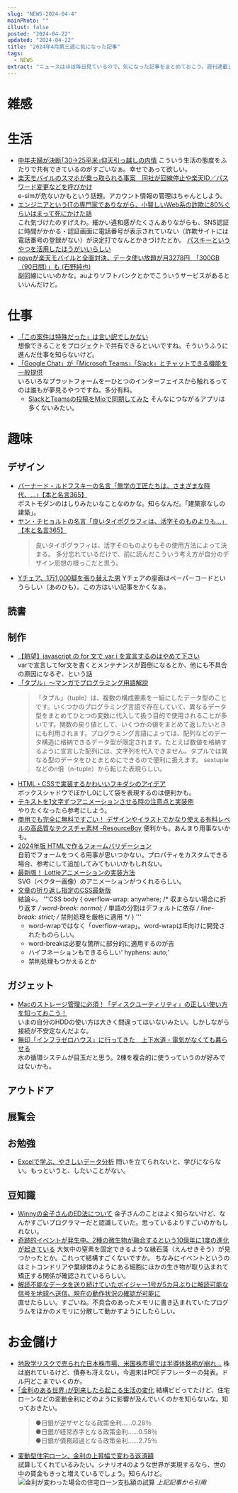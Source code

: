 ```yaml
---
slug: "NEWS-2024-04-4"
mainPhoto: ""
illust: false
posted: "2024-04-22"
updated: "2024-04-22"
title: "2024年4月第三週に気になった記事"
tags:
  - NEWS
extract: "ニュースはほぼ毎日見ているので、気になった記事をまとめておこう。週刊連載したい。"
---
```


# 雑感

# 生活

- [中年夫婦が決断｢30→25平米｣仰天引っ越しの内情](https://toyokeizai.net/articles/-/748475) 
  こういう生活の態度をふたりで共有できているのがすごいなぁ。幸せであって欲しい。
- [楽天モバイルのスマホが乗っ取られる事案　同社が回線停止や楽天ID／パスワード変更などを呼びかけ](https://www.itmedia.co.jp/mobile/articles/2404/23/news178.html)  
  e-simが危ないかもという話題。アカウント情報の管理はちゃんとしよう。
- [エンジニアというITの専門家でありながら、小賢しいWeb系の詐欺に80%ぐらいはまって死にかけた話](https://qiita.com/isobe69/items/dad7c5e4d835998d855f)  
  これ気づけたのすげえわ。細かい違和感がたくさんありながらも、SNS認証に時間がかかる・認証画面に電話番号が表示されていない（詐欺サイトには電話番号の登録がない）が決定打でなんとかきづけたとか。 
  [パスキーというやつを活用したほうがいいらしい](https://blog.trustlogin.com/2023/passkey)
- [povoが楽天モバイルと全面対決、データ使い放題が月3278円　「300GB（90日間）」も (石野純也)](https://www.techno-edge.net/article/2024/04/25/3252.html)  
  副回線にいいのかな。auよりソフトバンクとかでこういうサービスがあるといいんだけど。

# 仕事

- [「この案件は特殊だった」は言い訳でしかない](https://baigie.me/nippo/2024/04/22/nogami-irregular/)  
  想像できることをプロジェクトで共有できるといいですね。そういうふうに進んだ仕事を知らないけど。
- [「Google Chat」が「Microsoft Teams」「Slack」とチャットできる機能を一般提供](https://forest.watch.impress.co.jp/docs/news/1586296.html)  
  いろいろなプラットフォームを一ひとつのインターフェイスから触れるってのは誰もが夢見るやつですね。多分有料。
  - [SlackとTeamsの投稿をMioで同期してみた](https://blog.cloudnative.co.jp/9630/) 
    そんなにつながるアプリは多くないみたい。

# 趣味

## デザイン

- [バーナード・ルドフスキーの名言「無学の工匠たちは、さまざまな時代、…」【本と名言365】](https://casabrutus.com/categories/culture/403863)  
  ポストモダンのはしりみたいなことなのかな。知らなんだ。「建築家なしの建築」。
- [ヤン・チヒョルトの名言「良いタイポグラフィは、活字そのものよりも…」【本と名言365】](https://casabrutus.com/categories/culture/403922)  
  > 良いタイポグラフィは、活字そのものよりもその使用方法によって決まる。
  多分忘れているだけで、前に読んだこういう考え方が自分のデザイン思想の根っこだと思う。
- [Yチェア、1万1,000脚を張り替えた男](https://www.axismag.jp/posts/2024/04/586637.html) 
  Yチェアの座面はペーパーコードというらしい（あのひも）。この方はいい記事をかくなぁ。

## 読書

## 制作

- [【熱望】javascript の for 文で var i を宣言するのはやめて下さい](https://qiita.com/uni928/items/2cc50c270b0735ad5ac4)  
  varで宣言してfor文を書くとメンテナンスが面倒になるとか、他にも不具合の原因になるぞ、という話
- [「タプル」～マンガでプログラミング用語解説](https://codezine.jp/article/detail/19246?p=5)  
  >「タプル」（tuple）は、複数の構成要素を一組にしたデータ型のことです。いくつかのプログラミング言語で存在していて、異なるデータ型をまとめてひとつの変数に代入して扱う目的で使用されることが多いです。関数の戻り値として、いくつかの値をまとめて返したいときにも利用されます。プログラミング言語によっては、配列などのデータ構造に格納できるデータ型が限定されます。たとえば数値を格納するように宣言した配列には、文字列を代入できません。タプルでは異なる型のデータをひとまとめにできるので便利に扱えます。
  sextupleなどのn倍（n-tuple）から転じた表現らしい。
- [HTML・CSSで実装するかわいいフキダシのアイデア](https://ics.media/entry/240425/)  
  ボックスシャドウでぼかし0にして袋を表現するのは便利かも。
- [テキストを1文字ずつアニメーションさせる時の注意点と実装例](https://www.tak-dcxi.com/article/text-animation-considerations-and-implementation-examples/)  
  やりたくなったら参考にしよう。
- [商用でも完全に無料ですごい！ デザインやイラストでかなり使える有料レベルの高品質なテクスチャ素材 -ResourceBoy](https://coliss.com/articles/freebies/textures-by-resourceboy.html#google_vignette) 
  便利かも。あんまり用事ないかも。
- [2024年版 HTMLで作るフォームバリデーション](https://ics.media/entry/240418/)  
  自前でフォームをつくる用事が思いつかない。プロパティをカスタムできる場合、参考にして追加してみてもいいかもしれない。
- [最新版！ Lottieアニメーションの実装方法](https://ics.media/entry/240403/)  
  SVG（ベクター画像）のアニメーションがつくれるらしい。
- [文章の折り返し指定のCSS最新版](https://ics.media/entry/240411/)  
  結論↓。
  '''CSS
  body {
  overflow-wrap: anywhere; /* 収まらない場合に折り返す */
  word-break: normal; /* 単語の分割はデフォルトに依存 */
  line-break: strict; /* 禁則処理を厳格に適用 */
  }
  '''
  - word-wrapではなく「overflow-wrap」。word-wrapはIE向けに開発されたものらしい。
  - word-breakは必要な箇所に部分的に適用するのが吉
  - ハイフネーションもできるらしい'  hyphens: auto;'
  - 禁則処理もつかえるとか

## ガジェット

- [Macのストレージ管理に必須！「ディスクユーティリティ」の正しい使い方を知っておこう！](https://pc.watch.impress.co.jp/docs/column/macinfo/1585995.html)  
  いまの自分のHDDの使い方は大きく間違ってはいないみたい。しかしながら接続が不安定なんだよな。
- [無印「インフラゼロハウス」に行ってきた　上下水道・電気がなくても暮らせる](https://www.watch.impress.co.jp/docs/news/1587028.html)  
  水の循環システムが目玉だと思う。2棟を複合的に使うっていうのが好みではないかも。

## アウトドア

## 展覧会

## お勉強

- [Excelで学ぶ、やさしいデータ分析](https://atmarkit.itmedia.co.jp/ait/articles/2404/24/news020.html) 
  問いを立てられないと、学びにならない。もっというと、したいことがない。

## 豆知識

- [Winnyの金子さんのED法について](https://yaneuraou.yaneu.com/2024/04/21/mr-isamu-kanekos-ed-method/) 
  金子さんのことはよく知らないけど、なんかすごいプログラマーだと認識していた。思っているよりすごいのかもしれない。
- [奇跡的イベントが発生中。2種の微生物が融合するという10億年に1度の進化が起きている](https://karapaia.com/archives/52331209.html#google_vignette) 
   大気中の窒素を固定できるような縁石藻（えんせきそう）が見つかったとか。これって結構すごくないですか。 
  ちなみにイベントというのはミトコンドリアや葉緑体のようにある細胞にほかの生き物が取り込まれて矯正する関係が確認されているらしい。
- [解読不能なデータを送り続けていたボイジャー1号が5カ月ぶりに解読可能な信号を地球へ送信、現在の動作状況の確認が可能に](https://gigazine.net/news/20240423-voyager-1-resumes-sending-signal/)  
  直せたらしい。すごいね。不具合のあったメモリに書き込まれていたプログラムをほかのメモリに分散して動かすようにしたらしい。

# お金儲け

- [地政学リスクで売られた日本株市場、米国株市場では半導体銘柄が崩れ…](http://hiroko.yutaka-shoji.co.jp/2024/04/blog-post_22.html) 
  株は崩れているけど、債券も冴えない。今週末はPCEデフレーターの発表。ドル円どこまでいくのか。
- [｢金利のある世界｣が到来したら起こる生活の変化](https://toyokeizai.net/articles/-/748632?page=5) 
  結構ビビってたけど、住宅ローンなどの変動金利にどのように影響が及んでいくのかを知らないな。知っておきたい。
  >●日銀が逆ザヤとなる政策金利……0.28％  
  >●日銀が経常赤字となる政策金利……0.58％  
  >●日銀が債務超過となる政策金利……2.75％
- [変動型住宅ローン、金利の上昇幅で変わる返済額](https://www.nikkei.com/article/DGXZQOUB169ET0W4A410C2000000/)  
  試算してくれているみたい。シナリオ4のような世界が実現するなら、世の中の賃金もきっと増えているでしょう。知らんけど。
  ![金利が変わった場合の住宅ローン支払額の試算](2024-04-22-NEWS-1.jpg)
  *上記記事から引用*

